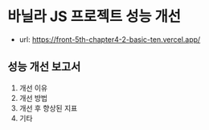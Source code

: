 # 바닐라 JS 프로젝트 성능 개선

- url: https://front-5th-chapter4-2-basic-ten.vercel.app/

## 성능 개선 보고서

1. 개선 이유
2. 개선 방법
3. 개선 후 향상된 지표
4. 기타
